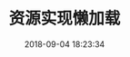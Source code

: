 ---
title: 资源实现懒加载
date: 2018-09-04 18:23:34
tags: [JavaScript]
categories: [JavaScript]
description: 资源实现懒加载
---